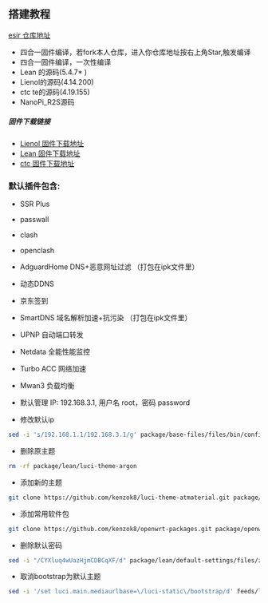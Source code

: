 ﻿## 搭建教程

[esir 仓库地址](https://github.com/esirplayground/AutoBuild-OpenWrt.git)

*   四合一固件编译，若fork本人仓库，进入你仓库地址按右上角Star,触发编译
*   四合一固件编译，一次性编译
*   Lean  的源码(5.4.7*  ) 
*   Lienol的源码(4.14.200) 
*   ctc te的源码(4.19.155)
*   NanoPi_R2S源码
##### 固件下载链接

- [Lienol 固件下载地址](https://github.com/kenzok8/LEDE-x86_64/actions?query=workflow%3ALienol.x86_64)
- [Lean  固件下载地址](https://github.com/kenzok8/LEDE-x86_64/actions?query=workflow%3ALean_x86_64)
- [ctc   固件下载地址](https://github.com/kenzok8/LEDE-x86_64/actions?query=workflow%3Actc.x86_64)


### 默认插件包含:

+ SSR Plus 
+ passwall
+ clash
+ openclash
+ AdguardHome DNS+恶意网址过滤 （打包在ipk文件里）
+ 动态DDNS
+ 京东签到
+ SmartDNS 域名解析加速+抗污染 （打包在ipk文件里）
+ UPNP 自动端口转发
+ Netdata 全能性能监控
+ Turbo ACC 网络加速
+ Mwan3 负载均衡

+ 默认管理 IP: 192.168.3.1, 用户名 root，密码 password

* 修改默认ip

```bash
sed -i 's/192.168.1.1/192.168.3.1/g' package/base-files/files/bin/config_generate
```
* 删除原主题	
```bash
rm -rf package/lean/luci-theme-argon
```

* 添加新的主题
```bash
git clone https://github.com/kenzok8/luci-theme-atmaterial.git package/lean/luci-theme-atmaterial
```
* 添加常用软件包
```bash
git clone https://github.com/kenzok8/openwrt-packages.git package/openwrt-packages
```
* 删除默认密码
```bash
sed -i "/CYXluq4wUazHjmCDBCqXF/d" package/lean/default-settings/files/zzz-default-settings
```

* 取消bootstrap为默认主题	
```bash
sed -i '/set luci.main.mediaurlbase=\/luci-static\/bootstrap/d' feeds/luci/themes/luci-theme-bootstrap/root/etc/uci-defaults/30_luci-theme-bootstrap
```


